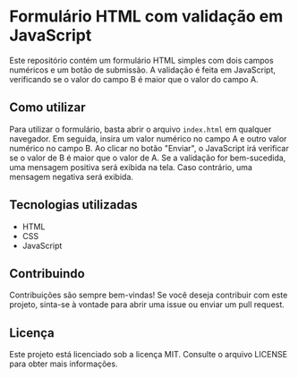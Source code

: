 # Formulário HTML com validação em JavaScript

Este repositório contém um formulário HTML simples com dois campos numéricos e um botão de submissão. A validação é feita em JavaScript, verificando se o valor do campo B é maior que o valor do campo A.

## Como utilizar

Para utilizar o formulário, basta abrir o arquivo `index.html` em qualquer navegador. Em seguida, insira um valor numérico no campo A e outro valor numérico no campo B. Ao clicar no botão "Enviar", o JavaScript irá verificar se o valor de B é maior que o valor de A. Se a validação for bem-sucedida, uma mensagem positiva será exibida na tela. Caso contrário, uma mensagem negativa será exibida.

## Tecnologias utilizadas

- HTML
- CSS
- JavaScript


## Contribuindo

Contribuições são sempre bem-vindas! Se você deseja contribuir com este projeto, sinta-se à vontade para abrir uma issue ou enviar um pull request.

## Licença

Este projeto está licenciado sob a licença MIT. Consulte o arquivo LICENSE para obter mais informações.
